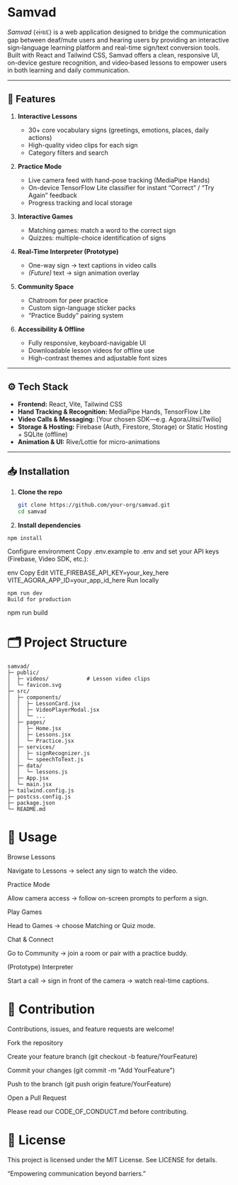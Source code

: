 #                                                                       Samvad

_Samvad_ (સંવાદ) is a web application designed to bridge the communication gap between deaf/mute users and hearing users by providing an interactive sign‐language learning platform and real-time sign/text conversion tools. Built with React and Tailwind CSS, Samvad offers a clean, responsive UI, on-device gesture recognition, and video‐based lessons to empower users in both learning and daily communication.

---

## 🚀 Features

1. **Interactive Lessons**  
   - 30+ core vocabulary signs (greetings, emotions, places, daily actions)  
   - High-quality video clips for each sign  
   - Category filters and search  

2. **Practice Mode**  
   - Live camera feed with hand-pose tracking (MediaPipe Hands)  
   - On-device TensorFlow Lite classifier for instant “Correct” / “Try Again” feedback  
   - Progress tracking and local storage  

3. **Interactive Games**  
   - Matching games: match a word to the correct sign  
   - Quizzes: multiple-choice identification of signs  

4. **Real-Time Interpreter (Prototype)**  
   - One-way sign → text captions in video calls  
   - *(Future)* text → sign animation overlay  

5. **Community Space**  
   - Chatroom for peer practice  
   - Custom sign-language sticker packs  
   - “Practice Buddy” pairing system  

6. **Accessibility & Offline**  
   - Fully responsive, keyboard-navigable UI  
   - Downloadable lesson videos for offline use  
   - High-contrast themes and adjustable font sizes  

---

## ⚙️ Tech Stack

- **Frontend:** React, Vite, Tailwind CSS  
- **Hand Tracking & Recognition:** MediaPipe Hands, TensorFlow Lite  
- **Video Calls & Messaging:** [Your chosen SDK—e.g. Agora/Jitsi/Twilio]  
- **Storage & Hosting:** Firebase (Auth, Firestore, Storage) or Static Hosting + SQLite (offline)  
- **Animation & UI:** Rive/Lottie for micro-animations  

---

## 📥 Installation

1. **Clone the repo**  
   ```bash
   git clone https://github.com/your-org/samvad.git
   cd samvad

2. **Install dependencies**

```npm install```

Configure environment
Copy .env.example to .env and set your API keys (Firebase, Video SDK, etc.):

env
Copy
Edit
VITE_FIREBASE_API_KEY=your_key_here
VITE_AGORA_APP_ID=your_app_id_here
Run locally

 ```
npm run dev
Build for production
```
 
npm run build


# 🗂️ Project Structure
 ```
samvad/
├─ public/
│  ├─ videos/            # Lesson video clips
│  └─ favicon.svg
├─ src/
│  ├─ components/
│  │  ├─ LessonCard.jsx
│  │  ├─ VideoPlayerModal.jsx
│  │  └─ ...  
│  ├─ pages/
│  │  ├─ Home.jsx
│  │  ├─ Lessons.jsx
│  │  └─ Practice.jsx
│  ├─ services/
│  │  ├─ signRecognizer.js
│  │  └─ speechToText.js
│  ├─ data/
│  │  └─ lessons.js
│  ├─ App.jsx
│  └─ main.jsx
├─ tailwind.config.js
├─ postcss.config.js
├─ package.json
└─ README.md
```

# 🎯 Usage
Browse Lessons

Navigate to Lessons → select any sign to watch the video.

Practice Mode

Allow camera access → follow on-screen prompts to perform a sign.

Play Games

Head to Games → choose Matching or Quiz mode.

Chat & Connect

Go to Community → join a room or pair with a practice buddy.

(Prototype) Interpreter

Start a call → sign in front of the camera → watch real-time captions.

# 🤝 Contribution
Contributions, issues, and feature requests are welcome!

Fork the repository

Create your feature branch (git checkout -b feature/YourFeature)

Commit your changes (git commit -m "Add YourFeature")

Push to the branch (git push origin feature/YourFeature)

Open a Pull Request

Please read our CODE_OF_CONDUCT.md before contributing.

# 📄 License
This project is licensed under the MIT License. See LICENSE for details.

“Empowering communication beyond barriers.”
